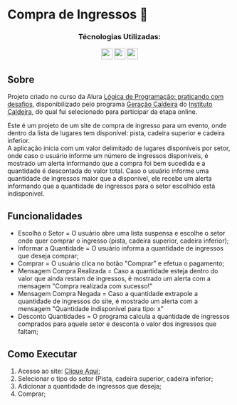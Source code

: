 # Compra de Ingressos 🎫

<div align="center">
  <h3>Técnologias Utilizadas:</h3>
  <img src="https://cdn.jsdelivr.net/gh/devicons/devicon@latest/icons/javascript/javascript-original.svg" width="25" height="25" />
  <img src="https://cdn.jsdelivr.net/gh/devicons/devicon@latest/icons/html5/html5-original.svg" width="25" height="25"" />
  <img src="https://cdn.jsdelivr.net/gh/devicons/devicon@latest/icons/css3/css3-original.svg" width="25" height="25" />
</div>

## Sobre
Projeto criado no curso da Alura [Lógica de Programação: praticando com desafios](https://cursos.alura.com.br/course/logica-programacao-praticando-desafios), disponibilizado pelo programa [Geração Caldeira](https://www.geracaocaldeira.org/) do [Instituto Caldeira](https://institutocaldeira.org.br/), do qual fui selecionado para participar da etapa online.<br>

Este é um projeto de um site de compra de ingresso para um evento, onde dentro da lista de lugares tem disponível: pista, cadeira superior e cadeira inferior. <br>
A aplicação inicia com um valor delimitado de lugares disponíveis por setor, onde caso o usuário informe um número de ingressos disponíveis, é mostrado um alerta informando que a compra foi bem sucedida e a quantidade é descontada do valor total. Caso o usuário informe uma quantidade de ingressos maior que a disponível, ele recebe um alerta informando que a quantidade de ingressos para o setor escolhido está indisponivel.

## Funcionalidades
-  Escolha o Setor = O usuário abre uma lista suspensa e escolhe o setor onde quer comprar o ingresso (pista, cadeira superior, cadeira inferior);
-  Informar a Quantidade = O usuário informa a quantidade de ingressos que deseja comprar;
-  Comprar = O usuário clica no botão "Comprar" e efetua o pagamento;
-  Mensagem Compra Realizada = Caso a quantidade esteja dentro do valor que ainda restam de ingressos, é mostrado um alerta com a mensagem "Compra realizada com sucesso!"
-  Mensagem Compra Negada = Caso a quantidade extrapole a quantidade de ingressos do site, é mostrado um alerta com a mensagem "Quantidade indisponivel para tipo: x"
-  Desconto Quantidades = O programa calcula a quantidade de ingressos comprados para aquele setor e desconta o valor dos ingressos que faltam;

## Como Executar
1. Acesso ao site: [Clique Aqui](https://rafaelmainieri.github.io/compra-ingresso/);
2. Selecionar o tipo do setor (Pista, cadeira superior, cadeira inferior;
3. Adicionar a quantidade de ingressos que deseja;
4. Comprar;
